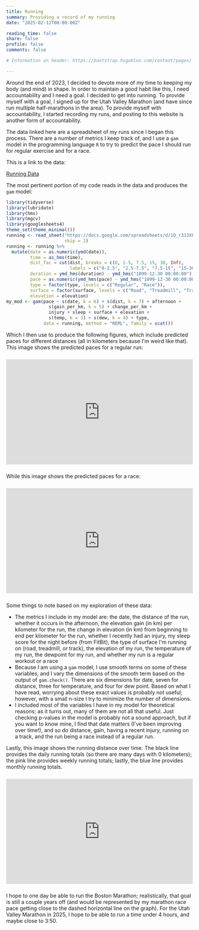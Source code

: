 ```yaml
---
title: Running
summary: Providing a record of my running
date: "2025-02-12T00:00:00Z"

reading_time: false
share: false
profile: false
comments: false

# Information on header: https://bootstrap.hugoblox.com/content/pages/

---
```


Around the end of 2023, I decided to devote more of my time to keeping my body (and mind) in shape. In order to maintain a good habit like this, I need accountability and I need a goal. I decided to get into running. To provide myself with a goal, I signed up for the Utah Valley Marathon (and have since run multiple half-marathons in the area). To provide myself with accountability, I started recording my runs, and posting to this website is another form of accountability.

The data linked here are a spreadsheet of my runs since I began this process. There are a number of metrics I keep track of, and I use a `gam` model in the programming language `R` to try to predict the pace I should run for regular exercise and for a race.

This is a link to the data:

[Running Data](https://docs.google.com/spreadsheets/d/1O_r313XFN5TJK8Edr80UpJcLwDXKNep2gI0Ga8LmnHE/edit?usp=sharing)

The most pertinent portion of my code reads in the data and produces the `gam` model:

```r
library(tidyverse)
library(lubridate)
library(hms)
library(mgcv)
library(googlesheets4)
theme_set(theme_minimal())
running <- read_sheet("https://docs.google.com/spreadsheets/d/1O_r313XFN5TJK8Edr80UpJcLwDXKNep2gI0Ga8LmnHE/edit?usp=sharing",
                      skip = 2)
running <- running %>%
  mutate(date = as.numeric(ymd(date)),
         time = as_hms(time),
         dist_fac = cut(dist, breaks = c(0, 2.5, 7.5, 15, 30, Inf),
                        labels = c("0-2.5", "2.5-7.5", "7.5-15", "15-30", "30+")),
         duration = ymd_hms(duration) - ymd_hms("1899-12-30 00:00:00"),
         pace = as.numeric(ymd_hms(pace) - ymd_hms("1899-12-30 00:00:00")),
         type = factor(type, levels = c("Regular", "Race")),
         surface = factor(surface, levels = c("Road", "Treadmill", "Track")),
         elevation = elevation)
my_mod <- gam(pace ~ s(date, k = 6) + s(dist, k = 7) + afternoon +
                s(gain_per_km, k = 5) + change_per_km +
                injury + sleep + surface + elevation +
                s(temp, k = 3) + s(dew, k = 4) + type,
              data = running, method = "REML", family = scat())
```

Which I then use to produce the following figures, which include predicted paces for different distances (all in kilometers because I'm weird like that). This image shows the predicted paces for a regular run:

<div style="padding: 10px 0;">
    <div style="position: relative; width: 100%; padding-top: 56.25%;">
        <iframe
            src="https://drive.google.com/file/d/1-xTBOLDbhk4chsJ3lpzJfMXJx4XSbqZk/preview"
            style="position: absolute; top: 0; left: 0; width: 100%; height: 100%; border: none;"
            allow="autoplay">
        </iframe>
    </div>
</div>

While this image shows the predicted paces for a race:

<div style="padding: 10px 0;">
    <div style="position: relative; width: 100%; padding-top: 56.25%;">
        <iframe
            src="https://drive.google.com/file/d/11PVDSpnKrFgkCcCB0xWu2_xMRT8mRgC_/preview"
            style="position: absolute; top: 0; left: 0; width: 100%; height: 100%; border: none;"
            allow="autoplay">
        </iframe>
    </div>
</div>

Some things to note based on my exploration of these data:

* The metrics I include in my model are: the date, the distance of the run, whether it occurs in the afternoon, the elevation gain (in km) per kilometer for the run, the change in elevation (in km) from beginning to end per kilometer for the run, whether I recently had an injury, my sleep score for the night before (from FitBit), the type of surface I'm running on (road, treadmill, or track), the elevation of my run, the temperature of my run, the dewpoint for my run, and whether my run is a regular workout or a race
* Because I am using a `gam` model, I use smooth terms on some of these variables, and I vary the dimensions of the smooth term based on the output of `gam.check()`. There are six dimensions for date, seven for distance, three for temperature, and four for dew point. Based on what I have read, worrying about these exact values is probably not useful; however, with a small n-size I try to minimize the number of dimensions.
* I included most of the variables I have in my model for theoretical reasons; as it turns out, many of them are not all that useful. Just checking p-values in the model is probably not a sound approach, but if you want to know mine, I find that date matters (I've been improving over time!), and so do distance, gain, having a recent injury, running on a track, and the run being a race instead of a regular run.

Lastly, this image shows the running distance over time. The black line provides the daily running totals (so there are many days with 0 kilometers); the pink line provides weekly running totals; lastly, the blue line provides monthly running totals.

<div style="padding: 10px 0;">
    <div style="position: relative; width: 100%; padding-top: 56.25%;">
        <iframe
            src="https://drive.google.com/file/d/130vqO10yH8ohjDrgW1kkN0o_4bVOzJ6T/preview"
            style="position: absolute; top: 0; left: 0; width: 100%; height: 100%; border: none;"
            allow="autoplay">
        </iframe>
    </div>
</div>

I hope to one day be able to run the Boston Marathon; realistically, that goal is still a couple years off (and would be represented by my marathon race pace getting close to the dashed horizontal line on the graph). For the Utah Valley Marathon in 2025, I hope to be able to run a time under 4 hours, and maybe close to 3:50.

